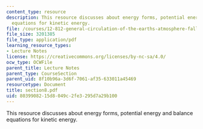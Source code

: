 ```yaml
---
content_type: resource
description: This resource discusses about energy forms, potential energy and balance
  equations for kinetic energy.
file: /courses/12-812-general-circulation-of-the-earths-atmosphere-fall-2005/8039908215d8049c2fe3295d7a29b100_section8.pdf
file_size: 3201385
file_type: application/pdf
learning_resource_types:
- Lecture Notes
license: https://creativecommons.org/licenses/by-nc-sa/4.0/
ocw_type: OCWFile
parent_title: Lecture Notes
parent_type: CourseSection
parent_uid: 8f10b96a-3d6f-7061-af35-633011a45469
resourcetype: Document
title: section8.pdf
uid: 80399082-15d8-049c-2fe3-295d7a29b100
---
```

This resource discusses about energy forms, potential energy and balance equations for kinetic energy.